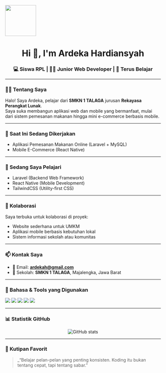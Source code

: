 
<img src="/storage/emulated/0/Pictures/file_0000000054c861f58284d8358a883225.png" width="100">
<h1 align="center">Hi 👋, I'm Ardeka Hardiansyah</h1>
<h3 align="center">💻 Siswa RPL  | 👨‍💻 Junior Web Developer | 🎯 Terus Belajar</h3>

---

### 🙋‍♂️ Tentang Saya

Halo! Saya Ardeka, pelajar dari **SMKN 1 TALAGA** jurusan **Rekayasa Perangkat Lunak**.  
Saya suka membangun aplikasi web dan mobile yang bermanfaat, mulai dari sistem pemesanan makanan hingga mini e-commerce berbasis mobile.

---

### 🚀 Saat Ini Sedang Dikerjakan

- Aplikasi Pemesanan Makanan Online (Laravel + MySQL)
- Mobile E-Commerce (React Native)

---

### 🌱 Sedang Saya Pelajari

- Laravel (Backend Web Framework)
- React Native (Mobile Development)
- TailwindCSS (Utility-first CSS)

---

### 🤝 Kolaborasi

Saya terbuka untuk kolaborasi di proyek:
- Website sederhana untuk UMKM
- Aplikasi mobile berbasis kebutuhan lokal
- Sistem informasi sekolah atau komunitas

---

### 📫 Kontak Saya

- 📧 Email: **ardekah@gmail.com**
- 🏫 Sekolah: **SMKN 1 TALAGA**, Majalengka, Jawa Barat

---

### 🧰 Bahasa & Tools yang Digunakan

<p align="left">
  <img src="https://img.shields.io/badge/PHP-777BB4?style=for-the-badge&logo=php&logoColor=white" />
  <img src="https://img.shields.io/badge/Laravel-F55247?style=for-the-badge&logo=laravel&logoColor=white" />
  <img src="https://img.shields.io/badge/MySQL-00758F?style=for-the-badge&logo=mysql&logoColor=white" />
  <img src="https://img.shields.io/badge/HTML5-E34F26?style=for-the-badge&logo=html5&logoColor=white" />
  <img src="https://img.shields.io/badge/CSS3-1572B6?style=for-the-badge&logo=css3&logoColor=white" />
</p>

---

### 📊 Statistik GitHub

<p align="center">
  <img src="https://github-readme-stats.vercel.app/api?username=hardiansyah2&show_icons=true&theme=radical" alt="GitHub stats" />
</p>

---

### 💬 Kutipan Favorit

> _“Belajar pelan-pelan yang penting konsisten. Koding itu bukan tentang cepat, tapi tentang sabar.”
